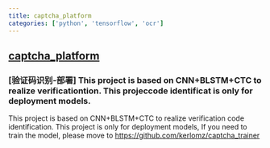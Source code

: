 ```yaml
---
title: captcha_platform
categories: ['python', 'tensorflow', 'ocr']
---
```

## [captcha_platform](https://github.com/kerlomz/captcha_platform)

### [验证码识别-部署] This project is based on CNN+BLSTM+CTC to realize verificationtion. This projeccode identificat is only for deployment models.

This project is based on CNN+BLSTM+CTC to realize verification code identification. 
This project is only for deployment models, If you need to train the model, please move to https://github.com/kerlomz/captcha_trainer
